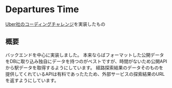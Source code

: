 # Departures Time
[Uber社のコーディングチャレンジ](https://github.com/uber-archive/coding-challenge-tools)を実装したもの

## 概要
バックエンドを中心に実装しました。
本来ならばフォーマットした公開データをDBに取り込み独自にデータを持つのがベストですが、時間がないため公開APIから駅データを取得するようにしています。
経路探索結果のデータそのものを提供してくれているAPIは有料であったたため、外部サービスの探索結果のURLを返すようにしています。
